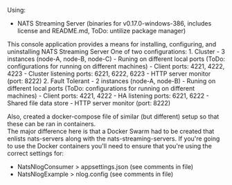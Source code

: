 ﻿Using:
- NATS Streaming Server (binaries for v0.17.0-windows-386, includes license and README.md, ToDo: untilize package manager)

This console application provides a means for installing, configuring, and uninstalling NATS Streaming Server
One of two configurations:
	1. Cluster
		- 3 instances (node-A, node-B, node-C)
		- Runing on different local ports (ToDo: configurations for running on different machines)
			- Client ports: 4221, 4222, 4223
			- Cluster listening ports: 6221, 6222, 6223
		- HTTP server monitor (port: 8222)
	2. Fault Tolerant
		- 2 instances (node-A, node-B)
		- Runing on different local ports (ToDo: configurations for running on different machines)
			- Client ports: 4221, 4222
			- HA listening ports: 6221, 6222
			- Shared file data store
		- HTTP server monitor (port: 8222)

Also, created a docker-compose file of similar (but different) setup so that these can be ran in containers.  
The major difference here is that a Docker Swarm had to be created that enlists nats-servers along with the nats-streaming-servers.
If you're going to use the Docker containers you'll need to ensure that you're using the correct settings for:
  - NatsNlogConsumer > appsettings.json (see comments in file)
  - NatsNlogExample > nlog.config (see comments in file)